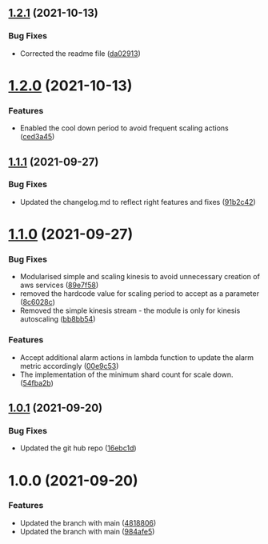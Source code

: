 ## [1.2.1](http://bitbucket.org/adaptavistlabs/module-kinesis-stream/compare/v1.2.0...v1.2.1) (2021-10-13)


### Bug Fixes

* Corrected the readme file ([da02913](http://bitbucket.org/adaptavistlabs/module-kinesis-stream/commits/da0291349b989c27d05318142b922fad09fffc13))

# [1.2.0](http://bitbucket.org/adaptavistlabs/module-kinesis-stream/compare/v1.1.1...v1.2.0) (2021-10-13)


### Features

* Enabled the cool down period to avoid frequent scaling actions ([ced3a45](http://bitbucket.org/adaptavistlabs/module-kinesis-stream/commits/ced3a45013f8a4cf8f9c3607469d8a32ed9094cd))

## [1.1.1](http://bitbucket.org/adaptavistlabs/module-kinesis-stream/compare/v1.1.0...v1.1.1) (2021-09-27)


### Bug Fixes

* Updated the changelog.md to reflect right features and fixes ([91b2c42](http://bitbucket.org/adaptavistlabs/module-kinesis-stream/commits/91b2c42f1118a9afae88318152e1f76749fc040f))

# [1.1.0](http://bitbucket.org/adaptavistlabs/module-kinesis-stream/compare/v1.0.1...v1.1.0) (2021-09-27)


### Bug Fixes

* Modularised simple and scaling kinesis to avoid unnecessary creation of aws services ([89e7f58](http://bitbucket.org/adaptavistlabs/module-kinesis-stream/commits/89e7f58dc243e6a59653e4789a17f270bb0b4c8b))
* removed the hardcode value for scaling period to accept as a parameter ([8c6028c](http://bitbucket.org/adaptavistlabs/module-kinesis-stream/commits/8c6028ccc6d6c69ab096e196cf0eac3bb5b2f9c6))
* Removed the simple kinesis stream - the module is only for kinesis autoscaling ([bb8bb54](http://bitbucket.org/adaptavistlabs/module-kinesis-stream/commits/bb8bb54d24eb0c867eabdee8e030f697734d8811))

### Features

*  Accept additional alarm actions in lambda function to update the alarm metric accordingly ([00e9c53](http://bitbucket.org/adaptavistlabs/module-kinesis-stream/commits/00e9c536006f849c5347578f285ed03ae99e3586))
*  The implementation of the minimum shard count for scale down. ([54fba2b](http://bitbucket.org/adaptavistlabs/module-kinesis-stream/commits/54fba2b7b3632ed06e82b5ec2ee5d7fe65622a04))

## [1.0.1](http://bitbucket.org/adaptavistlabs/module-kinesis-stream/compare/v1.0.0...v1.0.1) (2021-09-20)


### Bug Fixes

* Updated the git hub repo ([16ebc1d](http://bitbucket.org/adaptavistlabs/module-kinesis-stream/commits/16ebc1d040973d27e4aef3ab67494a688c359eed))

# 1.0.0 (2021-09-20)


### Features

* Updated the branch with main ([4818806](http://bitbucket.org/adaptavistlabs/module-kinesis-stream/commits/48188066306accfcbaa36b01ec6ff9509794d94c))
* Updated the branch with main ([984afe5](http://bitbucket.org/adaptavistlabs/module-kinesis-stream/commits/984afe5c9aab92a641fd5baee1d0d98d42603a1c))
